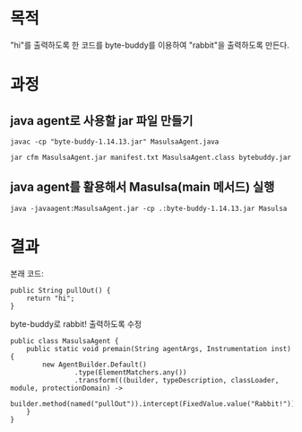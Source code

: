 # 목적
"hi"를 출력하도록 한 코드를 byte-buddy를 이용하여 "rabbit"을 출력하도록 만든다.

# 과정
## java agent로 사용할 jar 파일 만들기
```
javac -cp "byte-buddy-1.14.13.jar" MasulsaAgent.java
```
```
jar cfm MasulsaAgent.jar manifest.txt MasulsaAgent.class bytebuddy.jar
```

## java agent를 활용해서 Masulsa(main 메서드) 실행
```
java -javaagent:MasulsaAgent.jar -cp .:byte-buddy-1.14.13.jar Masulsa
```

# 결과
본래 코드:
```
public String pullOut() {
    return "hi";
}
```
byte-buddy로 rabbit! 출력하도록 수정
```
public class MasulsaAgent {
    public static void premain(String agentArgs, Instrumentation inst) {
        new AgentBuilder.Default()
                .type(ElementMatchers.any())
                .transform(((builder, typeDescription, classLoader, module, protectionDomain) ->
                        builder.method(named("pullOut")).intercept(FixedValue.value("Rabbit!")))).installOn(inst);
    }
}
```
